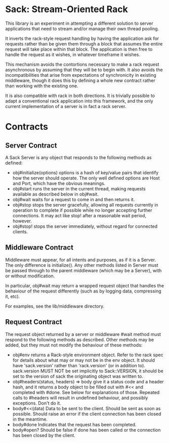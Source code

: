Sack: Stream-Oriented Rack
==========================
This library is an experiment in attempting a different solution to
server applications that need to stream and/or manage their own thread
pooling.

It inverts the rack-style request handling by having the application
ask for requests rather than be given them through a block that assumes
the entire request will take place within that block. The application is
then free to handle the request as it wishes, in whatever timeframe it
wishes.

This mechanism avoids the contortions necessary to make a rack request
asynchronous by assuming that they will be to begin with. It also avoids
the incompatibilities that arise from expectations of synchronicity in
existing middleware, though it does this by defining a whole new contract
rather than working with the existing one.

It is also compatible with rack in both directions. It is trivially possible
to adapt a conventional rack application into this framework, and the 
only current implementation of a server is in fact a rack server.

Contracts
=========

Server Contract
---------------
A Sack Server is any object that responds to the following methods as defined:

* obj#initialize(options)
  options is a hash of key/value pairs that identify how the server should
  operate. The only well defined options are Host and Port, which have
  the obvious meanings.
* obj#start
  runs the server in the current thread, making requests available as described
  below in obj#wait.
* obj#wait
  waits for a request to come in and then returns it.
* obj#stop
  stops the server gracefully, allowing all requests currently in operation to
  complete if possible while no longer accepting further connections. It may 
  act like stop! after a reasonable wait period, however.
* obj#stop!
  stops the server immediately, without regard for connected clients.

Middleware Contract
-------------------
Middleware must appear, for all intents and purposes, as if it is a Server.
The only difference is initialize(). Any other methods listed in Server must
be passed through to the parent middleware (which may be a Server), with or
without modification.

In particular, obj#wait may return a wrapped request object that handles
the behaviour of the request differently (such as by logging data, compressing
it, etc).

For examples, see the lib/middleware directory.

Request Contract
----------------
The request object returned by a server or middleware #wait method must respond
to the following methods as described. Other methods may be added, but they must
not modify the behaviour of these methods:

* obj#env
  returns a Rack-style environment object. Refer to the rack spec for
  details about what may or may not be in the env object. It should
  have 'sack.version' rather than 'rack.version' (or in addition to). sack.version
  MUST NOT be set implicitly to Sack::VERSION, it should be set to the version
  of sack the originating object was written to.
* obj#headers(status, headers) => body
  give it a status code and a header hash, and it returns a body object to be
  filled out with #<< and completed with #done. See below for explanations of
  those. Repeated calls to #headers will result in undefined behaviour, and
  possibly exceptions. Don't do it.
* body#<<(data)
  Data to be sent to the client. Should be sent as soon as possible. Should raise
  an error if the client connection has been closed in the meantime.
* body#done
  Indicates that the request has been completed.
* body#open?
  Should be false if done has been called or the connection has been closed by
  the client.

